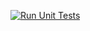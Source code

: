 [![Run Unit Tests](https://github.com/lordyabu/stockgym/actions/workflows/test.yml/badge.svg)](https://github.com/lordyabu/stockgym/actions/workflows/test.yml)
